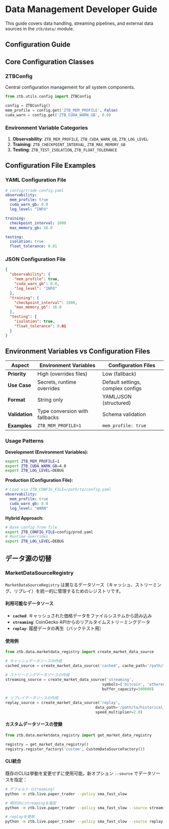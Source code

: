 # Data Management Developer Guide

This guide covers data handling, streaming pipelines, and external data sources in the `ztb/data/` module.

## Configuration Guide

## Core Configuration Classes

### ZTBConfig
Central configuration management for all system components.

```python
from ztb.utils.config import ZTBConfig

config = ZTBConfig()
mem_profile = config.get('ZTB_MEM_PROFILE', False)
cuda_warn = config.get('ZTB_CUDA_WARN_GB', 0.0)
```

### Environment Variable Categories

1. **Observability**: `ZTB_MEM_PROFILE`, `ZTB_CUDA_WARN_GB`, `ZTB_LOG_LEVEL`
2. **Training**: `ZTB_CHECKPOINT_INTERVAL`, `ZTB_MAX_MEMORY_GB`
3. **Testing**: `ZTB_TEST_ISOLATION`, `ZTB_FLOAT_TOLERANCE`

## Configuration File Examples

### YAML Configuration File

```yaml
# config/trade-config.yaml
observability:
  mem_profile: true
  cuda_warn_gb: 8.0
  log_level: "INFO"

training:
  checkpoint_interval: 1000
  max_memory_gb: 16.0

testing:
  isolation: true
  float_tolerance: 0.01
```

### JSON Configuration File

```json
{
  "observability": {
    "mem_profile": true,
    "cuda_warn_gb": 8.0,
    "log_level": "INFO"
  },
  "training": {
    "checkpoint_interval": 1000,
    "max_memory_gb": 16.0
  },
  "testing": {
    "isolation": true,
    "float_tolerance": 0.01
  }
}
```

## Environment Variables vs Configuration Files

| Aspect | Environment Variables | Configuration Files |
|--------|----------------------|-------------------|
| **Priority** | High (overrides files) | Low (fallback) |
| **Use Case** | Secrets, runtime overrides | Default settings, complex configs |
| **Format** | String only | YAML/JSON (structured) |
| **Validation** | Type conversion with fallbacks | Schema validation |
| **Examples** | `ZTB_MEM_PROFILE=1` | `mem_profile: true` |

### Usage Patterns

**Development (Environment Variables):**

```bash
export ZTB_MEM_PROFILE=1
export ZTB_CUDA_WARN_GB=4.0
export ZTB_LOG_LEVEL=DEBUG
```

**Production (Configuration File):**

```yaml
# Load via ZTB_CONFIG_FILE=/path/to/config.yaml
observability:
  mem_profile: true
  cuda_warn_gb: 8.0
  log_level: "WARN"
```

**Hybrid Approach:**

```bash
# Base config from file
export ZTB_CONFIG_FILE=config/prod.yaml
# Runtime overrides
export ZTB_LOG_LEVEL=DEBUG
```

## データ源の切替

### MarketDataSourceRegistry

`MarketDataSourceRegistry` は異なるデータソース（キャッシュ、ストリーミング、リプレイ）を統一的に管理するためのレジストリです。

#### 利用可能なデータソース

- **`cached`**: キャッシュされた価格データをファイルシステムから読み込み
- **`streaming`**: CoinGecko APIからのリアルタイムストリーミングデータ
- **`replay`**: 履歴データの再生（バックテスト用）

#### 使用例

```python
from ztb.data.marketdata_registry import create_market_data_source

# キャッシュデータソースの作成
cached_source = create_market_data_source('cached', cache_path='/path/to/cache')

# ストリーミングデータソースの作成
streaming_source = create_market_data_source('streaming',
                                           symbols=['bitcoin', 'ethereum'],
                                           buffer_capacity=500000)

# リプレイデータソースの作成
replay_source = create_market_data_source('replay',
                                        data_path='/path/to/historical_data.csv',
                                        speed_multiplier=2.0)
```

#### カスタムデータソースの登録

```python
from ztb.data.marketdata_registry import get_market_data_registry

registry = get_market_data_registry()
registry.register_factory('custom', CustomDataSourceFactory())
```

#### CLI統合

既存のCLIは挙動を変更せずに使用可能。新オプション `--source` でデータソースを指定：

```bash
# デフォルト（streaming）
python -m ztb.live.paper_trader --policy sma_fast_slow

# 明示的にstreamingを指定
python -m ztb.live.paper_trader --policy sma_fast_slow --source streaming

# replayを使用
python -m ztb.live.paper_trader --policy sma_fast_slow --source replay --data-path /path/to/data.csv
```
 
 